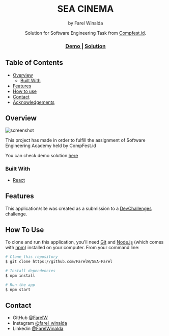 <h1 align="center">SEA CINEMA</h1>
<p align="center">by Farel Winalda</p>

<div align="center">
   Solution for Software Engineering Task from  <a href="http://www.compfest.id/" target="_blank">Compfest.id</a>.
</div>

<div align="center">
  <h3>
    <a href="https://sea-farel.vercel.app/">
      Demo
    </a>
    <span> | </span>
    <a href="https://github.com/FarelW/SEA-Farel">
      Solution
    </a>
  </h3>
</div>

<!-- TABLE OF CONTENTS -->

## Table of Contents

- [Overview](#overview)
  - [Built With](#built-with)
- [Features](#features)
- [How to use](#how-to-use)
- [Contact](#contact)
- [Acknowledgements](#acknowledgements)

<!-- OVERVIEW -->

## Overview

![screenshot](https://github.com/FarelW/SEA-Farel/blob/6b5813be45661c7edea558fff4b2dca73b98d092/Sea-Documentation.png)

This project has made in order to fulfill the assignment of Software Engineering Academy
held by CompFest.id

You can check demo solution [here](https://sea-farel.vercel.app/)

### Built With

- [React](https://reactjs.org/)


## Features

This application/site was created as a submission to a [DevChallenges](https://compfest.id) challenge.

## How To Use


To clone and run this application, you'll need [Git](https://git-scm.com) and [Node.js](https://nodejs.org/en/download/) (which comes with [npm](http://npmjs.com)) installed on your computer. From your command line:

```bash
# Clone this repository
$ git clone https://github.com/FarelW/SEA-Farel

# Install dependencies
$ npm install

# Run the app
$ npm start
```

## Contact
- GitHub [@FarelW](https://github.com/FarelW)
- Instagram [@farel_winalda](https://www.instagram.com/farel_winalda/)
- Linkedin [@FarelWinalda](https://www.linkedin.com/in/farel-winalda-4172b4271/)
